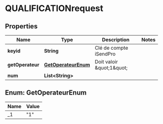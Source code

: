 
# QUALIFICATIONrequest

## Properties
Name | Type | Description | Notes
------------ | ------------- | ------------- | -------------
**keyid** | **String** | Clé de compte iSendPro | 
**getOperateur** | [**GetOperateurEnum**](#GetOperateurEnum) | Doit valoir \&quot;1\&quot; | 
**num** | **List&lt;String&gt;** |  | 


<a name="GetOperateurEnum"></a>
## Enum: GetOperateurEnum
Name | Value
---- | -----
_1 | &quot;1&quot;



